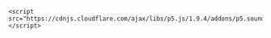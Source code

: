 
    <script src="https://cdnjs.cloudflare.com/ajax/libs/p5.js/1.9.4/addons/p5.sound.min.js"></script>
<html lang="en">
  <head>
    <script 
    <link rel="stylesheet" type="text/css" href="style.css">
    <meta charset="utf-8" />

  </head>
  <body>
    <main>
    </main>
    <script src="sketch.js"></script>
  </body>
</html>
